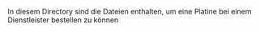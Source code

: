 In diesem Directory sind die Dateien enthalten, um eine Platine bei einem Dienstleister bestellen zu können
